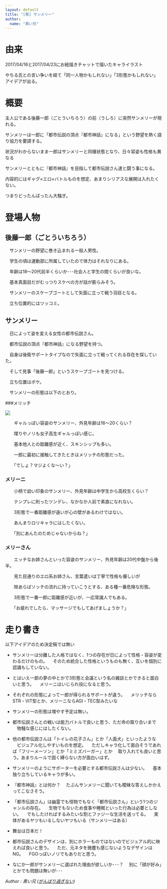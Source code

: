 ```yaml
---
layout: default
title: "[黒] サンメリー"
author:
  name: "黒い兄"
---
```


# 由来

2017/04/16と2017/04/23にお絵描きチャットで描いたキャライラスト

やちる氏との言い争いを経て「同一人物かもしれない」「3形態かもしれない」アイデアが出る。

# 概要

主人公である後藤一郎（ごとういちろう）の前（うしろ）に突然サンメリーが現れる。

サンメリーは一郎に「都市伝説の頂点『都市神話』になる」という野望を熱く語り協力を要請する。

状況がわからないまま一郎はサンメリーと同棲状態となり、日々容姿も性格も異なる

サンメリーとともに『都市神話』を目指して都市伝説さん達と闘う事になる。

内容的にはギャグ×エロ×バトルものを想定、あまりシリアスな展開は入れたくない。

つまりどったんばったん大騒ぎ。

# 登場人物

## 後藤一郎（ごとういちろう）

　サンメリーの野望に巻き込まれる一般人男性。

　学生の頃は運動部に所属していたので体力はそれなりにある。

　年齢は18～20代前半くらいか･･･社会人と学生の間くらいが良いな。

　基本真面目だがむっつりスケベの方が話が膨らみそう。

　サンメリーのスケープゴートとして矢面に立って戦う羽目となる。

　立ち位置的にはツッコミ。

## サンメリー

　日によって姿を変える女性の都市伝説さん。

　都市伝説の頂点『都市神話』になる野望を持つ。

　自身は後衛サポートタイプなので矢面に立って戦ってくれる存在を探していた。

　そして見事「後藤一郎」というスケープゴートを見つける。

　立ち位置はボケ。

　サンメリーの形態は以下のとおり。

###メリッチ

[![](http://lh3.googleusercontent.com/flTehs74V4-_BBN7ibbnpsWfaXjdXVAlOyv-w739bbTULL2Yx0Jkd4qQCQyjOVrr45cZTAUpxiX2L0KfvA9w)](http://idea-path.appspot.com/_image/idea-path200516070041)

　　ギャルっぽい容姿のサンメリー、外見年齢は16～20くらい？

　　喋りやノリも女子高生ギャルっぽい感じ。

　　基本他人との距離感が近く、スキンシップも多い。

　　一郎に最初に接触してきたときはメリッチの形態だった。

　　「でしょ？マジよくな～い？」

### メリーニ

　　小柄で幼い印象のサンメリー、外見年齢は中学生から高校生くらい？

　　テンプレに則ったツンデレ、なかなか人前で素直になれない。

　　3形態で一番距離感が遠いが心の壁があるわけではない。

　　あんまりロリキャラにはしたくない。

　　「別にあんたのためじゃないからね？」

### メリーさん

　　エッチなお姉さんといった容姿のサンメリー、外見年齢は20代中盤から後半。

　　見た目通りのエロ系お姉さん、言葉遣いは丁寧で性格も優しいが

　　隙あらばソッチの流れに持っていこうとする、ある種一番危険な形態。

　　3形態で一番一郎に距離感が近いが、一応常識人でもある。

　　「お疲れでしたら、マッサージでもしてあげましょうか？」

# 走り書き

以下アイデアのため決定稿では無い

* サンメリーは分離した人格ではなく、1つの存在が日によって性格・容姿が変わるだけのもの。 
　そのため統合した性格というものも無く、互いを個別に認識もしていない。

* とはいえ一郎の夢の中とかで3形態と会議という名の雑談とかできると面白いと思う。 
　メリーニはいじられ役になると思う。

* それぞれの形態によって一郎が得られるサポートが違う。 
　メリッチならSTR・VIT型とか、メリーニならAGI・TEC型みたいな

* サンメリーの形態は増やす予定は無い。

* 都市伝説さんとの戦いは能力バトルで良いと思う、ただ命の取り合いまで 
　物騒な感じにはしたくない。

* 他の都市伝説さんは「トイレの花子さん」とか「人面犬」といったような 
　ビジュアル化しやすいものを想定。 
　ただしキャラ化して面白そうであれば「フリーメーソン」とか「ミミズバーガー」とか 
　取り入れても良いと思う。あまりルールで固く縛らない方が面白いはず。

* サンメリーのようにサポーターを必要とする都市伝説さんは少ない。 
　基本独り立ちしているキャラが多い。

* 『都市神話』とは何か？ 
　たぶんサンメリーに聞いても曖昧な答えしかかえってこなさそう。

* 「都市伝説さん」は幽霊でも怪物でもなく「都市伝説さん」という1つのジャンルの存在。 
　生物でもないため食事や睡眠といった行為は必要としない。 
　でもしたければするみたいな割とファジーな生活を送ってる。 
　実体があるヤツもいるしないヤツもいる（サンメリーはある）

* 舞台は日本だ！

* 都市伝説さんのデザインは、別にホラーものではないのでビジュアル的に映えれば良いと思う。 
　ただ、元ネタを微塵も感じないようなデザインはNG。 
　FGOっぽいノリでもありだと思う。

* なにか一郎がサンメリーに選ばれた理由が欲しいか･･･？ 
　別に「顔が好み」とかでも問題は無いが･･･


<footer id="ARTICLEFOOTER">
<address>
Author : 黒い兄
(<a href="http://homepage2.nifty.com/blackbros/">がんばり過ぎない</a>)
</address>
</footer>